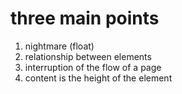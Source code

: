 # three main points

1. nightmare (float)
2. relationship between elements
3. interruption of the flow of a page
4. content is the height of the element
